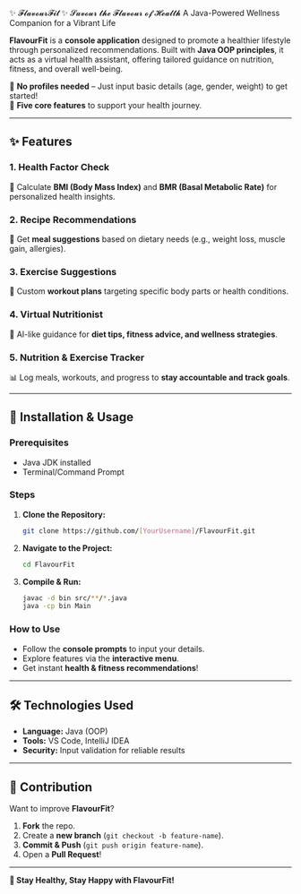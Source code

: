 ✨ 𝓕𝓵𝓪𝓿𝓸𝓾𝓻𝓕𝓲𝓽 ✨
𝓢𝓪𝓿𝓸𝓾𝓻 𝓽𝓱𝓮 𝓕𝓵𝓪𝓿𝓸𝓾𝓻 𝓸𝓯 𝓗𝓮𝓪𝓵𝓽𝓱
A Java-Powered Wellness Companion for a Vibrant Life

**FlavourFit** is a **console application** designed to promote a healthier lifestyle through personalized recommendations. Built with **Java OOP principles**, it acts as a virtual health assistant, offering tailored guidance on nutrition, fitness, and overall well-being.  

🔹 **No profiles needed** – Just input basic details (age, gender, weight) to get started!  
🔹 **Five core features** to support your health journey.  

---

## **✨ Features**  

### **1. Health Factor Check**  
📏 Calculate **BMI (Body Mass Index)** and **BMR (Basal Metabolic Rate)** for personalized health insights.  

### **2. Recipe Recommendations**  
🍲 Get **meal suggestions** based on dietary needs (e.g., weight loss, muscle gain, allergies).  

### **3. Exercise Suggestions**  
💪 Custom **workout plans** targeting specific body parts or health conditions.  

### **4. Virtual Nutritionist**  
🤖 AI-like guidance for **diet tips, fitness advice, and wellness strategies**.  

### **5. Nutrition & Exercise Tracker**  
📊 Log meals, workouts, and progress to **stay accountable and track goals**.  

---  

## **🚀 Installation & Usage**  

### **Prerequisites**  
- Java JDK installed  
- Terminal/Command Prompt  

### **Steps**  
1. **Clone the Repository:**  
   ```bash  
   git clone https://github.com/[YourUsername]/FlavourFit.git  
   ```  
2. **Navigate to the Project:**  
   ```bash  
   cd FlavourFit  
   ```  
3. **Compile & Run:**  
   ```bash  
   javac -d bin src/**/*.java  
   java -cp bin Main  
   ```  

### **How to Use**  
- Follow the **console prompts** to input your details.  
- Explore features via the **interactive menu**.  
- Get instant **health & fitness recommendations**!  

---  

## **🛠️ Technologies Used**  
- **Language:** Java (OOP)  
- **Tools:** VS Code, IntelliJ IDEA  
- **Security:** Input validation for reliable results  


---  

## **🤝 Contribution**  
Want to improve **FlavourFit**?  
1. **Fork** the repo.  
2. Create a **new branch** (`git checkout -b feature-name`).  
3. **Commit & Push** (`git push origin feature-name`).  
4. Open a **Pull Request**!  

---  

**🌟 Stay Healthy, Stay Happy with FlavourFit!**  


